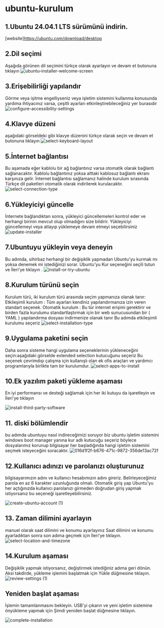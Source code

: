 # ubuntu-kurulum
## 1.Ubuntu 24.04.1 LTS sürümünü indirin.
[website]https://ubuntu.com/download/desktop
<a name="LangSec"></a>
## 2.Dil seçimi
Aşağıda görünen dil seçimini türkçe olarak ayarlayın ve devam et butonuna tıklayın
![ubuntu-installer-welcome-screen](https://github.com/user-attachments/assets/62eee8fe-5988-4a76-ae61-1350a0d0e54e)
## 3.Erişebilirliği yapılandır
 Görme veya işitme engelliyseniz veya işletim sistemini kullanma konusunda yardıma ihtiyacınız varsa, çeşitli ayarları etkinleştirebileceğiniz yer burasıdır
 ![configure-accessibility-settings](https://github.com/user-attachments/assets/398c0dca-aa28-4608-9be5-4e06f37d74b7)

## 4.Klavye düzeni
aşağıdaki görseldeki gibi klavye düzenini türkçe olarak seçin ve devam et butonuna tıklayın
![select-keyboard-layout](https://github.com/user-attachments/assets/78ecb22a-2e89-4042-8d40-20e6333df1be)

## 5.İnternet bağlantısı
Bu aşamada eğer kablolu bir ağ bağlantınız varsa otomatik olarak bağlantı sağlanacaktır. Kablolu bağlantınız yoksa alttaki kablosuz bağlantı ekranı karşınıza gelir. İnternet bağlantısı sağlamanız halinde kurulum sırasında Türkçe dil paketleri otomatik olarak indirilerek kurulacaktır.
![select-connection-type](https://github.com/user-attachments/assets/02fb8559-ffb6-49f0-81fd-6400b243828f)

## 6.Yükleyiciyi güncelle
İnternete bağlandıktan sonra, yükleyici güncellemeleri kontrol eder ve herhangi birinin mevcut olup olmadığını size bildirir. Yükleyiciyi güncellemeyi veya atlayıp yüklemeye devam etmeyi seçebilirsiniz
![update-installer](https://github.com/user-attachments/assets/ea876274-65d9-44c5-b673-818c99c4a533)


## 7.Ubuntuyu yükleyin veya deneyin
Bu adımda, sihirbaz herhangi bir değişiklik yapmadan Ubuntu'yu kurmak mı yoksa denemek mi istediğinizi sorar. Ubuntu'yu Kur seçeneğini seçili tutun ve İleri'ye tıklayın .
![install-or-try-ubuntu](https://github.com/user-attachments/assets/977ee07a-eda7-429d-a62e-d102ccab88b1)

## 8.Kurulum türünü seçin
Kurulum türü, iki kurulum türü arasında seçim yapmanıza olanak tanır:
Etkileşimli kurulum : Tüm ayarları kendiniz yapılandırmanıza izin veren standart seçenek.
Otomatik kurulum : Bu tür internet erişimi gerektirir ve birden fazla kurulumu standartlaştırmak için bir web sunucusundan bir ( YAML ) yapılandırma dosyası indirmenize olanak tanır 
Bu adımda etkileşimli kurulumu seçeriz
![select-installation-type](https://github.com/user-attachments/assets/f9c4bc57-6339-44bf-a606-c55fdc120598)

## 9.Uygulama paketini seçin
Daha sonra sisteme hangi uygulama seçeneklerinin yükleneceğini seçin:aşağıdaki görselde extended selection kutucuğunu seçeriz
Bu seçenek çevrimdışı çalışma için kullanışlı olan ek ofis araçları ve yardımcı programlarıyla birlikte tam bir kurulumdur.
![select-apps-to-install](https://github.com/user-attachments/assets/a7fd1885-7352-4e17-a3aa-2b2aff64e034)

## 10.Ek yazılım paketi yükleme aşaması
En iyi performansı ve desteği sağlamak için her iki kutuyu da işaretleyin ve İleri'ye tıklayın 

![install-third-party-software](https://github.com/user-attachments/assets/8f820198-81c2-4ccc-8e42-1883befc58a6)

## 11. diski bölümlendir
bu adımda ubuntuyu nasıl indireceğimizi soruyor biz ubuntu işletim sistemini windows boot manager yanına kur adlı kutucuğu seçeriz
böylece dosyalarımız korunup bilgisayar her başladığında hangi işletim sistemini seçmek isteyeceğini soracaktır.
![016d1f2f-b676-471c-9872-356de13ac72f](https://github.com/user-attachments/assets/c9026d60-9e32-4434-8be6-690c6970eec5)


## 12.Kullanıcı adınızı ve parolanızı oluşturunuz
bilgisayarımızın adını ve kullanıcı hesabımızın adını gireriz. Belirleyeceğimiz parola en az 6 karakter uzunluğunda olmalı.
Otomatik giriş yap Ubuntu’yu her açtığınızda kullanıcı parolanızı girmeden doğrudan giriş yapmak istiyorsanız bu seçeneği işaretleyebilirsiniz.

![create-ubuntu-account (1)](https://github.com/user-attachments/assets/23219203-be95-4f45-b88c-5b19aec7243f)

## 13. Zaman dilimini ayarlayın
manuel olarak saat dilimini ve konumu ayarlayınız Saat dilimini ve konumu ayarladıktan sonra son adıma geçmek için İleri'ye tıklayın.
![select-location-and-timezone](https://github.com/user-attachments/assets/fe3fb86a-a7e3-420c-8d49-ad386ef76b50)


## 14.Kurulum aşaması
Değişiklik yapmak istiyorsanız, değiştirmek istediğiniz adıma geri dönün. Aksi takdirde, yükleme işlemini başlatmak için Yükle düğmesine tıklayın.
![review-settings (1)](https://github.com/user-attachments/assets/15532abd-979f-476b-9898-2070fdc489ab)

## Yeniden başlat aşaması
İşlemin tamamlanmasını bekleyin. USB'yi çıkarın ve yeni işletim sistemine önyükleme yapmak için Şimdi yeniden başlat düğmesine tıklayın.

![complete-installation](https://github.com/user-attachments/assets/d76f50ae-6262-4182-9464-6251588f1e7e)
